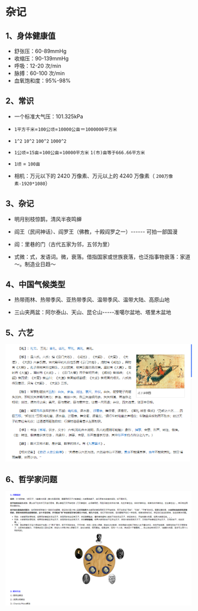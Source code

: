 # 杂记

## 1、身体健康值

- 舒张压：60-89mmHg
- 收缩压：90-139mmHg
- 呼吸：12-20 次/min
- 脉搏：60-100 次/min
- 血氧饱和度：95%-98%

## 2、常识

- 一个标准大气压：101.325kPa

- `1平方千米`=`100公顷`=`10000公亩`＝`1000000平方米`
- `1^2` `10^2` `100^2` `1000^2`

- `1公顷`=`15亩`=`100公亩`=`10000平方米` `1(市)亩等于666.66平方米`
- `1顷` = `100亩`

- 相机：万元以下的 2420 万像素、万元以上的 4240 万像素（ `200万像素-1920*1080`）

## 3、杂记

- 明月别枝惊鹊，清风半夜鸣蝉

- 阎王（民间神话）、阎罗王（佛教，十殿阎罗之一）------ 可拍一部国漫
- 阎：里巷的门（古代五家为邻，五邻为里）
- 式微：式，发语词。微，衰落。借指国家或世族衰落，也泛指事物衰落：家道～。制造业日趋～

## 4、中国气候类型

- 热带雨林、热带季风、亚热带季风、温带季风、温带大陆、高原山地

- 三山夹两盆：阿尔泰山、天山、昆仑山-----准噶尔盆地、塔里木盆地

## 5、六艺

![六艺](./image/六艺.png)

## 6、哲学家问题

![philosopher](./image/philosopher.png)
